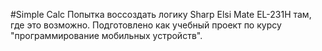 #Simple Calc
Попытка воссоздать логику Sharp Elsi Mate EL-231H там, где это возможно.
Подготовлено как учебный проект по курсу "программирование мобильных устройств".
